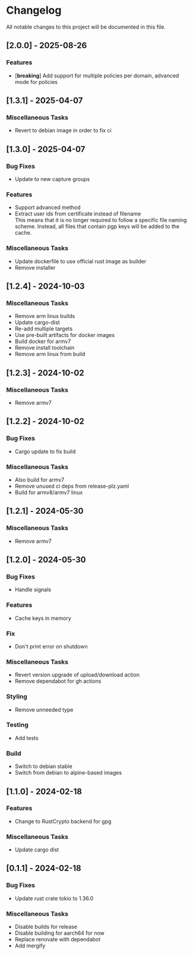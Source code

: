 # Changelog

All notable changes to this project will be documented in this file.

## [2.0.0] - 2025-08-26

### Features

- [**breaking**] Add support for multiple policies per domain, advanced mode for policies

<!-- generated by git-cliff -->
## [1.3.1] - 2025-04-07

### Miscellaneous Tasks

- Revert to debian image in order to fix ci

<!-- generated by git-cliff -->
## [1.3.0] - 2025-04-07

### Bug Fixes

- Update to new capture groups

### Features

- Support advanced method
- Extract user ids from certificate instead of filename  
  This means that it is no longer required to follow a specific file naming scheme. Instead,
  all files that contain pgp keys will be added to the cache.

### Miscellaneous Tasks

- Update dockerfile to use official rust image as builder
- Remove installer

<!-- generated by git-cliff -->
## [1.2.4] - 2024-10-03

### Miscellaneous Tasks

- Remove arm linux builds
- Update cargo-dist
- Re-add multiple targets
- Use pre-built artifacts for docker images
- Build docker for armv7
- Remove install toolchain
- Remove arm linux from build

<!-- generated by git-cliff -->
## [1.2.3] - 2024-10-02

### Miscellaneous Tasks

- Remove armv7

<!-- generated by git-cliff -->
## [1.2.2] - 2024-10-02

### Bug Fixes

- Cargo update to fix build

### Miscellaneous Tasks

- Also build for armv7
- Remove unused ci deps from release-plz.yaml
- Build for armv8/armv7 linux

<!-- generated by git-cliff -->
## [1.2.1] - 2024-05-30

### Miscellaneous Tasks

- Remove armv7

<!-- generated by git-cliff -->
## [1.2.0] - 2024-05-30

### Bug Fixes

- Handle signals

### Features

- Cache keys in memory

### Fix

- Don't print error on shutdown

### Miscellaneous Tasks

- Revert version upgrade of upload/download action
- Remove dependabot for gh actions

### Styling

- Remove unneeded type

### Testing

- Add tests

### Build

- Switch to debian stable
- Switch from debian to alpine-based images

<!-- generated by git-cliff -->
## [1.1.0] - 2024-02-18

### Features

- Change to RustCrypto backend for gpg

### Miscellaneous Tasks

- Update cargo dist

<!-- generated by git-cliff -->
## [0.1.1] - 2024-02-18

### Bug Fixes

- Update rust crate tokio to 1.36.0

### Miscellaneous Tasks

- Disable builds for release
- Disable building for aarch64 for now
- Replace renovate with dependabot
- Add mergify

<!-- generated by git-cliff -->
